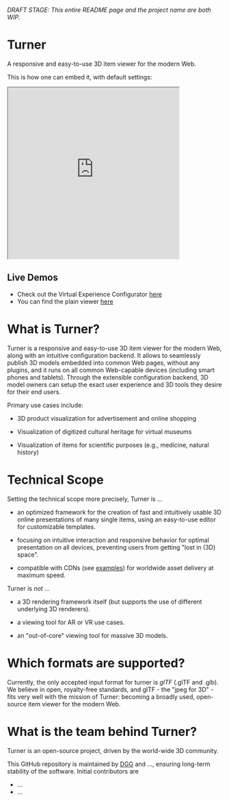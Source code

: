 *DRAFT STAGE: This entire README page and the project name are both WIP.*


# Turner
A responsive and easy-to-use 3D item viewer for the modern Web.

This is how one can embed it, with default settings:
<div>
  <iframe width="400" height="400" src="https://dgg3d.github.io/turner/viewer/"></iframe>
</div>

## Live Demos
* Check out the Virtual Experience Configurator [here](https://dgg3d.github.io/turner/configurator/)
* You can find the plain viewer [here](https://dgg3d.github.io/turner/viewer/)


# What is Turner?

Turner is a responsive and easy-to-use 3D item viewer for the modern Web, along with an intuitive configuration backend. It allows to seamlessly publish 3D models embedded into common Web pages, without any plugins, and it runs on all common Web-capable devices (including smart phones and tablets). Through the extensible configuration backend, 3D model owners can setup the exact user experience and 3D tools they desire for their end users.

Primary use cases include:

* 3D product visualization for advertisement and online shopping

* Visualization of digitized cultural heritage for virtual museums

* Visualization of items for scientific purposes (e.g., medicine, natural history)


# Technical Scope

Setting the technical scope more precisely, Turner is ...

* an optimized framework for the creation of fast and intuitively usable 3D online presentations of many single items, using an easy-to-use editor for customizable templates.

* focusing on intuitive interaction and responsive behavior for optimal presentation on all devices, preventing users from getting "lost in (3D) space".

* compatible with CDNs (see [examples](...)) for worldwide asset delivery at maximum speed.


Turner is *not* ...

* a 3D rendering framework itself (but supports the use of different underlying 3D renderers).

* a viewing tool for AR or VR use cases.

* an "out-of-core" viewing tool for massive 3D models.


# Which formats are supported?

Currently, the only accepted input format for turner is *glTF* (.glTF and .glb).
We believe in open, royalty-free standards, and glTF - the "jpeg for 3D" - fits very well with the mission of Turner: becoming a broadly used, open-source item viewer for the modern Web.


# What is the team behind Turner?

Turner is an open-source project, driven by the world-wide 3D community.

This GitHub repository is maintained by [DGG](https://github.com/DGG3D) and ..., ensuring long-term stability of the software. Initial contributors are
* ...
* ...
